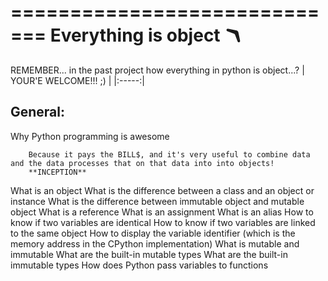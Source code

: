 
=============================
Everything is object 🪃 
=============================

REMEMBER... in the past project how everything in python is object...?
| YOUR'E WELCOME!!! ;) |
|:-----:|


## General:

Why Python programming is awesome

		Because it pays the BILL$, and it's very useful to combine data and the data processes that on that data into into objects!
		**INCEPTION**

What is an object
What is the difference between a class and an object or instance
What is the difference between immutable object and mutable object
What is a reference
What is an assignment
What is an alias
How to know if two variables are identical
How to know if two variables are linked to the same object
How to display the variable identifier (which is the memory address in the CPython implementation)
What is mutable and immutable
What are the built-in mutable types
What are the built-in immutable types
How does Python pass variables to functions
